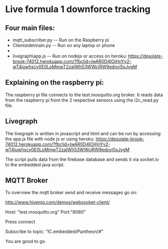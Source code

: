 # Live formula 1 downforce tracking

## Four main files:
* mqtt_subscriber.py  -- Run on the Raspberry pi
* Clientside\main.py -- Run on any laptop or phone
* 
* livegraph\app.js -- Run on nodejs or access on heroku: https://desolate-brook-74012.herokuapp.com/?fbclid=IwAR0D4lOiHnYv2-wT4iuwhscy0E0LoMmwT2zaIWh53WWcjRW9edovi5sJvgM

## Explaining on the raspberry pi:

The raspberry pi file connects to the test.mosquitto.org broker. It reads data from the raspberry pi from the 2 respective sensors using the i2c_read.py file.

## Livegraph

The livegraph is written in javascript and html and can be run by accessing the app.js file with node js or using heroku: https://desolate-brook-74012.herokuapp.com/?fbclid=IwAR0D4lOiHnYv2-wT4iuwhscy0E0LoMmwT2zaIWh53WWcjRW9edovi5sJvgM

The script pulls data from the firebase database and sends it via socket.io to the embedded java script.

## MQTT Broker
To overview the mqtt broker send and receive messages go on:

http://www.hivemq.com/demos/websocket-client/

Host: "test.mosquitto.org"
Port:"8080"

Press connect

Subscribe to topic: "IC.embedded/Pantheon/#"

You are good to go.
